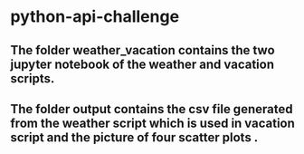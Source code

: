# python-api-challenge
## The folder weather_vacation contains the two jupyter notebook of the weather and vacation scripts.
## The folder output contains the csv file generated from the weather script which is used in vacation script and the picture of four scatter plots .